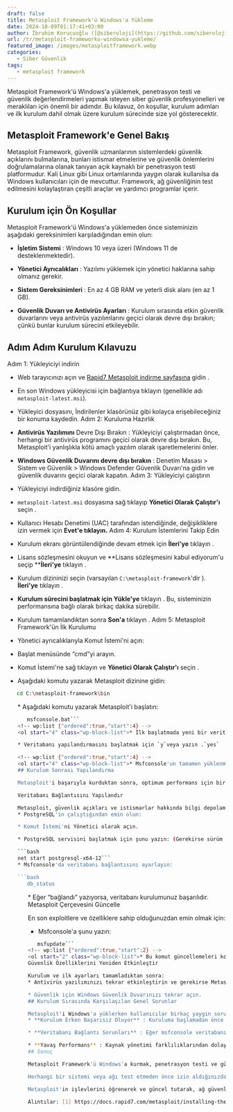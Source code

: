 ```yaml
---
draft: false
title: Metasploit Framework'ü Windows'a Yükleme
date: 2024-10-09T01:17:41+03:00
author: İbrahim Korucuoğlu ([@siberoloji](https://github.com/siberoloji))
url: /tr/metasploit-frameworku-windowsa-yukleme/
featured_image: /images/metasploitframework.webp
categories:
   - Siber Güvenlik
tags:
   - metasploit framework
---
```

Metasploit Framework'ü Windows'a yüklemek, penetrasyon testi ve güvenlik değerlendirmeleri yapmak isteyen  siber güvenlik profesyonelleri ve meraklıları için önemli bir adımdır. Bu kılavuz, ön koşullar, kurulum adımları ve ilk kurulum dahil olmak üzere kurulum sürecinde size yol gösterecektir.

## Metasploit Framework'e Genel Bakış

Metasploit Framework, güvenlik uzmanlarının sistemlerdeki güvenlik açıklarını bulmalarına, bunları istismar etmelerine ve güvenlik önlemlerini doğrulamalarına olanak tanıyan açık kaynaklı bir penetrasyon testi platformudur. Kali Linux gibi Linux ortamlarında yaygın olarak kullanılsa da Windows kullanıcıları için de mevcuttur. Framework, ağ güvenliğinin test edilmesini kolaylaştıran çeşitli araçlar ve yardımcı programlar içerir.

## Kurulum için Ön Koşullar

Metasploit Framework'ü Windows'a yüklemeden önce sisteminizin aşağıdaki gereksinimleri karşıladığından emin olun:
* **İşletim Sistemi** : Windows 10 veya üzeri (Windows 11 de desteklenmektedir).

* **Yönetici Ayrıcalıkları** : Yazılımı yüklemek için yönetici haklarına sahip olmanız gerekir.

* **Sistem Gereksinimleri** : En az 4 GB RAM ve yeterli disk alanı (en az 1 GB).

* **Güvenlik Duvarı ve Antivirüs Ayarları** : Kurulum sırasında etkin güvenlik duvarlarını veya antivirüs yazılımlarını geçici olarak devre dışı bırakın; çünkü bunlar kurulum sürecini etkileyebilir.
## Adım Adım Kurulum Kılavuzu

Adım 1: Yükleyiciyi indirin
* Web tarayıcınızı açın ve <a href="https://www.rapid7.com/products/metasploit/download.jsp">Rapid7 Metasploit indirme sayfasına</a> gidin .

* En son Windows yükleyicisi için bağlantıya tıklayın (genellikle adı `metasploit-latest.msi`).

* Yükleyici dosyasını, İndirilenler klasörünüz gibi kolayca erişebileceğiniz bir konuma kaydedin.
Adım 2: Kuruluma Hazırlık
* **Antivirüs  Yazılımını** Devre Dışı Bırakın : Yükleyiciyi çalıştırmadan önce, herhangi bir antivirüs programını geçici olarak devre dışı bırakın. Bu, Metasploit'i yanlışlıkla kötü amaçlı yazılım olarak işaretlemelerini önler.

* **Windows Güvenlik Duvarını devre dışı bırakın** : Denetim Masası > Sistem ve Güvenlik > Windows Defender Güvenlik Duvarı'na gidin ve güvenlik duvarını geçici olarak kapatın.
Adım 3: Yükleyiciyi çalıştırın
* Yükleyiciyi indirdiğiniz klasöre gidin.

* `metasploit-latest.msi` dosyasına sağ tıklayıp **Yönetici Olarak Çalıştır'ı** seçin .

* Kullanıcı Hesabı Denetimi (UAC) tarafından istendiğinde, değişikliklere izin vermek için **Evet'e tıklayın.**
Adım 4: Kurulum İstemlerini Takip Edin
* Kurulum ekranı görüntülendiğinde devam etmek için **İleri'ye** tıklayın .

* Lisans sözleşmesini okuyun ve **Lisans sözleşmesini kabul ediyorum'u seçip ****İleri'ye** tıklayın .

* Kurulum dizininizi seçin (varsayılan `C:\metasploit-framework`'dir ). **İleri'ye** tıklayın .

* **Kurulum sürecini başlatmak için Yükle'ye** tıklayın . Bu, sisteminizin performansına bağlı olarak birkaç dakika sürebilir.

* Kurulum tamamlandıktan sonra **Son'a** tıklayın .
Adım 5: Metasploit Framework'ün İlk Kurulumu
* Yönetici ayrıcalıklarıyla Komut İstemi'ni açın:

* Başlat menüsünde “cmd”yi arayın.

* Komut İstemi'ne sağ tıklayın ve **Yönetici Olarak Çalıştır'ı** seçin .

* Aşağıdaki komutu yazarak Metasploit dizinine gidin:

```bash
   cd C:\metasploit-framework\bin
```
<!-- wp:list {"ordered":true,"start":3} -->
<ol start="3" class="wp-block-list">* Aşağıdaki komutu yazarak Metasploit'i başlatın:

```bash
   msfconsole.bat```
<!-- wp:list {"ordered":true,"start":4} -->
<ol start="4" class="wp-block-list">* İlk başlatmada yeni bir veritabanı kurmanız istenecektir:

* Veritabanı yapılandırmasını başlatmak için `y`veya yazın .`yes`

<!-- wp:list {"ordered":true,"start":4} -->
<ol start="4" class="wp-block-list">* Msfconsole'un tamamen yüklenmesini bekleyin; bu birkaç dakika sürebilir.
## Kurulum Sonrası Yapılandırma

Metasploit'i başarıyla kurduktan sonra, optimum performans için birkaç ayarı yapılandırmak önemlidir:

Veritabanı Bağlantısını Yapılandır

Metasploit, güvenlik açıkları ve istismarlar hakkında bilgi depolamak için bir veritabanı kullanır:
* PostgreSQL'in çalıştığından emin olun:

* Komut İstemi'ni Yönetici olarak açın.

* PostgreSQL servisini başlatmak için şunu yazın: (Gerekirse sürüm numarasını ayarlayın.)

```bash
net start postgresql-x64-12```
* Msfconsole'da veritabanı bağlantısını ayarlayın:

```bash
   db_status
```
<!-- wp:list {"ordered":true,"start":3} -->
<ol start="3" class="wp-block-list">* Eğer “bağlandı” yazıyorsa, veritabanı kurulumunuz başarılıdır.
Metasploit Çerçevesini Güncelle

En son exploitlere ve özelliklere sahip olduğunuzdan emin olmak için:
* Msfconsole'a şunu yazın:

```bash
   msfupdate```
<!-- wp:list {"ordered":true,"start":2} -->
<ol start="2" class="wp-block-list">* Bu komut güncellemeleri kontrol edecek ve varsa yükleyecektir.
Güvenlik Özelliklerini Yeniden Etkinleştir

Kurulum ve ilk ayarları tamamladıktan sonra:
* Antivirüs yazılımınızı tekrar etkinleştirin ve gerekirse Metasploit'e izin verecek şekilde yapılandırın.

* Güvenlik için Windows Güvenlik Duvarınızı tekrar açın.
## Kurulum Sırasında Karşılaşılan Genel Sorunlar

Metasploit'i Windows'a yüklerken kullanıcılar birkaç yaygın sorunla karşılaşabilir:
* **Kurulum Erken Başarısız Oluyor** : Kuruluma başlamadan önce tüm antivirüs yazılımlarını ve güvenlik duvarlarını devre dışı bıraktığınızdan emin olun.

* **Veritabanı Bağlantı Sorunları** : Eğer msfconsole veritabanına bağlanamadığını bildiriyorsa, PostgreSQL'in düzgün çalıştığını doğrulayın.

* **Yavaş Performans** : Kaynak yönetimi farklılıklarından dolayı Metasploit'i Windows'ta çalıştırmak Linux sistemlerine göre daha yavaş olabilir; sisteminizin minimum gereksinimleri karşıladığından emin olun.
## Sonuç

Metasploit Framework'ü Windows'a kurmak, penetrasyon testi ve güvenlik değerlendirmeleri için geniş bir olasılık yelpazesi sunar. Bu ayrıntılı kılavuzu izleyerek, Metasploit Framework'ü Windows makinenize başarıyla kurabilir ve ayarlayabilir ve  siber güvenlik uygulamalarındaki güçlü yeteneklerini keşfedebilirsiniz.

Herhangi bir sistemi veya ağı test etmeden önce izin aldığınızdan emin olarak, bu araçları her zaman yasal sınırlar içerisinde sorumlu ve etik bir şekilde kullanmayı unutmayın.

Metasploit'in işlevlerini öğrenerek ve güncel tutarak, ağ güvenliğindeki becerilerinizi önemli ölçüde artıracak ve aynı zamanda kuruluşunuzdaki veya kişisel projelerinizdeki siber güvenlik çalışmalarına olumlu katkıda bulunacaksınız.

Alıntılar: [1] https://docs.rapid7.com/metasploit/installing-the-metasploit-framework/ [2] https://www.youtube.com/watch?v=y4-oIl6bkbE [3] https://blog.didierstevens.com/2017/08/14/using-metasploit-on-windows/ [4] https://www.youtube.com/watch?v=fhR9jkgPiKg [5] https://www.youtube.com/watch?v=IuXmboYm3Gk [6 ] https://help.rapid7.com/metasploit/Content/getting-started/gsg-pro.html [7] https://docs.metasploit.com/docs/using-metasploit/getting-started/nightly-installers.html [8] https://www.metasploit.com/get-started
